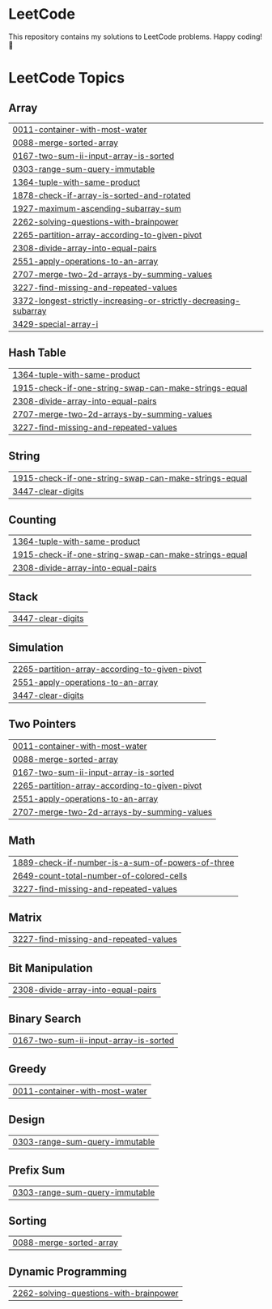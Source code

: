 # LeetCode

This repository contains my solutions to LeetCode problems.
Happy coding! 🚀


<!---LeetCode Topics Start-->
# LeetCode Topics
## Array
|  |
| ------- |
| [0011-container-with-most-water](https://github.com/Dhrishita/Leetcode-solutions/tree/master/0011-container-with-most-water) |
| [0088-merge-sorted-array](https://github.com/Dhrishita/Leetcode-solutions/tree/master/0088-merge-sorted-array) |
| [0167-two-sum-ii-input-array-is-sorted](https://github.com/Dhrishita/Leetcode-solutions/tree/master/0167-two-sum-ii-input-array-is-sorted) |
| [0303-range-sum-query-immutable](https://github.com/Dhrishita/Leetcode-solutions/tree/master/0303-range-sum-query-immutable) |
| [1364-tuple-with-same-product](https://github.com/Dhrishita/Leetcode-solutions/tree/master/1364-tuple-with-same-product) |
| [1878-check-if-array-is-sorted-and-rotated](https://github.com/Dhrishita/Leetcode-solutions/tree/master/1878-check-if-array-is-sorted-and-rotated) |
| [1927-maximum-ascending-subarray-sum](https://github.com/Dhrishita/Leetcode-solutions/tree/master/1927-maximum-ascending-subarray-sum) |
| [2262-solving-questions-with-brainpower](https://github.com/Dhrishita/Leetcode-solutions/tree/master/2262-solving-questions-with-brainpower) |
| [2265-partition-array-according-to-given-pivot](https://github.com/Dhrishita/Leetcode-solutions/tree/master/2265-partition-array-according-to-given-pivot) |
| [2308-divide-array-into-equal-pairs](https://github.com/Dhrishita/Leetcode-solutions/tree/master/2308-divide-array-into-equal-pairs) |
| [2551-apply-operations-to-an-array](https://github.com/Dhrishita/Leetcode-solutions/tree/master/2551-apply-operations-to-an-array) |
| [2707-merge-two-2d-arrays-by-summing-values](https://github.com/Dhrishita/Leetcode-solutions/tree/master/2707-merge-two-2d-arrays-by-summing-values) |
| [3227-find-missing-and-repeated-values](https://github.com/Dhrishita/Leetcode-solutions/tree/master/3227-find-missing-and-repeated-values) |
| [3372-longest-strictly-increasing-or-strictly-decreasing-subarray](https://github.com/Dhrishita/Leetcode-solutions/tree/master/3372-longest-strictly-increasing-or-strictly-decreasing-subarray) |
| [3429-special-array-i](https://github.com/Dhrishita/Leetcode-solutions/tree/master/3429-special-array-i) |
## Hash Table
|  |
| ------- |
| [1364-tuple-with-same-product](https://github.com/Dhrishita/Leetcode-solutions/tree/master/1364-tuple-with-same-product) |
| [1915-check-if-one-string-swap-can-make-strings-equal](https://github.com/Dhrishita/Leetcode-solutions/tree/master/1915-check-if-one-string-swap-can-make-strings-equal) |
| [2308-divide-array-into-equal-pairs](https://github.com/Dhrishita/Leetcode-solutions/tree/master/2308-divide-array-into-equal-pairs) |
| [2707-merge-two-2d-arrays-by-summing-values](https://github.com/Dhrishita/Leetcode-solutions/tree/master/2707-merge-two-2d-arrays-by-summing-values) |
| [3227-find-missing-and-repeated-values](https://github.com/Dhrishita/Leetcode-solutions/tree/master/3227-find-missing-and-repeated-values) |
## String
|  |
| ------- |
| [1915-check-if-one-string-swap-can-make-strings-equal](https://github.com/Dhrishita/Leetcode-solutions/tree/master/1915-check-if-one-string-swap-can-make-strings-equal) |
| [3447-clear-digits](https://github.com/Dhrishita/Leetcode-solutions/tree/master/3447-clear-digits) |
## Counting
|  |
| ------- |
| [1364-tuple-with-same-product](https://github.com/Dhrishita/Leetcode-solutions/tree/master/1364-tuple-with-same-product) |
| [1915-check-if-one-string-swap-can-make-strings-equal](https://github.com/Dhrishita/Leetcode-solutions/tree/master/1915-check-if-one-string-swap-can-make-strings-equal) |
| [2308-divide-array-into-equal-pairs](https://github.com/Dhrishita/Leetcode-solutions/tree/master/2308-divide-array-into-equal-pairs) |
## Stack
|  |
| ------- |
| [3447-clear-digits](https://github.com/Dhrishita/Leetcode-solutions/tree/master/3447-clear-digits) |
## Simulation
|  |
| ------- |
| [2265-partition-array-according-to-given-pivot](https://github.com/Dhrishita/Leetcode-solutions/tree/master/2265-partition-array-according-to-given-pivot) |
| [2551-apply-operations-to-an-array](https://github.com/Dhrishita/Leetcode-solutions/tree/master/2551-apply-operations-to-an-array) |
| [3447-clear-digits](https://github.com/Dhrishita/Leetcode-solutions/tree/master/3447-clear-digits) |
## Two Pointers
|  |
| ------- |
| [0011-container-with-most-water](https://github.com/Dhrishita/Leetcode-solutions/tree/master/0011-container-with-most-water) |
| [0088-merge-sorted-array](https://github.com/Dhrishita/Leetcode-solutions/tree/master/0088-merge-sorted-array) |
| [0167-two-sum-ii-input-array-is-sorted](https://github.com/Dhrishita/Leetcode-solutions/tree/master/0167-two-sum-ii-input-array-is-sorted) |
| [2265-partition-array-according-to-given-pivot](https://github.com/Dhrishita/Leetcode-solutions/tree/master/2265-partition-array-according-to-given-pivot) |
| [2551-apply-operations-to-an-array](https://github.com/Dhrishita/Leetcode-solutions/tree/master/2551-apply-operations-to-an-array) |
| [2707-merge-two-2d-arrays-by-summing-values](https://github.com/Dhrishita/Leetcode-solutions/tree/master/2707-merge-two-2d-arrays-by-summing-values) |
## Math
|  |
| ------- |
| [1889-check-if-number-is-a-sum-of-powers-of-three](https://github.com/Dhrishita/Leetcode-solutions/tree/master/1889-check-if-number-is-a-sum-of-powers-of-three) |
| [2649-count-total-number-of-colored-cells](https://github.com/Dhrishita/Leetcode-solutions/tree/master/2649-count-total-number-of-colored-cells) |
| [3227-find-missing-and-repeated-values](https://github.com/Dhrishita/Leetcode-solutions/tree/master/3227-find-missing-and-repeated-values) |
## Matrix
|  |
| ------- |
| [3227-find-missing-and-repeated-values](https://github.com/Dhrishita/Leetcode-solutions/tree/master/3227-find-missing-and-repeated-values) |
## Bit Manipulation
|  |
| ------- |
| [2308-divide-array-into-equal-pairs](https://github.com/Dhrishita/Leetcode-solutions/tree/master/2308-divide-array-into-equal-pairs) |
## Binary Search
|  |
| ------- |
| [0167-two-sum-ii-input-array-is-sorted](https://github.com/Dhrishita/Leetcode-solutions/tree/master/0167-two-sum-ii-input-array-is-sorted) |
## Greedy
|  |
| ------- |
| [0011-container-with-most-water](https://github.com/Dhrishita/Leetcode-solutions/tree/master/0011-container-with-most-water) |
## Design
|  |
| ------- |
| [0303-range-sum-query-immutable](https://github.com/Dhrishita/Leetcode-solutions/tree/master/0303-range-sum-query-immutable) |
## Prefix Sum
|  |
| ------- |
| [0303-range-sum-query-immutable](https://github.com/Dhrishita/Leetcode-solutions/tree/master/0303-range-sum-query-immutable) |
## Sorting
|  |
| ------- |
| [0088-merge-sorted-array](https://github.com/Dhrishita/Leetcode-solutions/tree/master/0088-merge-sorted-array) |
## Dynamic Programming
|  |
| ------- |
| [2262-solving-questions-with-brainpower](https://github.com/Dhrishita/Leetcode-solutions/tree/master/2262-solving-questions-with-brainpower) |
<!---LeetCode Topics End-->